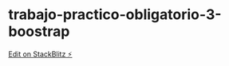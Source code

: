 # trabajo-practico-obligatorio-3-boostrap

[Edit on StackBlitz ⚡️](https://stackblitz.com/edit/web-platform-up7enm)